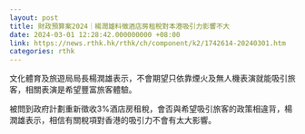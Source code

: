 ```yaml
---
layout: post
title: 財政預算案2024｜楊潤雄料徵酒店房租稅對本港吸引力影響不大
date: 2024-03-01 12:28:42.000000000 +08:00
link: https://news.rthk.hk/rthk/ch/component/k2/1742614-20240301.htm
categories: rthk
---
```


文化體育及旅遊局局長楊潤雄表示，不會期望只依靠煙火及無人機表演就能吸引旅客，相關表演是希望豐富旅客體驗。

被問到政府計劃重新徵收3%酒店房租稅，會否與希望吸引旅客的政策相違背，楊潤雄表示，相信有關稅項對香港的吸引力不會有太大影響。
